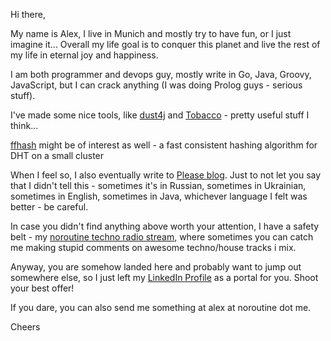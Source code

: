 Hi there,

My name is Alex, I live in Munich and mostly try to have fun, or I just imagine it... Overall my life goal is to conquer this planet and live the rest of my life in eternal joy and happiness. 

I am both programmer and devops guy, mostly write in Go, Java, Groovy, JavaScript, but I can crack anything (I was doing Prolog guys - serious stuff). 
 
I've made some nice tools, like [dust4j](http://dust4j.noroutine.me/) and [Tobacco](http://tobacco.noroutine.me/) - pretty useful stuff I think... 

[ffhash](http://noroutine.me/ffhash) might be of interest as well - a fast consistent hashing algorithm for DHT on a small cluster

When I feel so, I also eventually write to [Please blog](http://please.noroutine.me). Just to not let you say that I didn't tell this - sometimes it's in Russian, sometimes in Ukrainian, sometimes in English, sometimes in Java, whichever language I felt was better - be careful.

In case you didn't find anything above worth your attention, I have a safety belt - my [noroutine techno radio stream](http://radio.noroutine.me), where sometimes you can catch me making stupid comments on awesome techno/house tracks i mix. 

Anyway, you are somehow landed here and probably want to jump out somewhere else, so I just left my [LinkedIn Profile](https://www.linkedin.com/in/oleksiykhilkevich) as a portal for you. Shoot your best offer!

If you dare, you can also send me something at alex at noroutine dot me.

Cheers